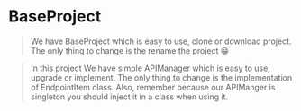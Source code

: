 # BaseProject

> We have BaseProject which is easy to use, clone or download project. The only thing to change is the rename the project 😁 

> In this project We have simple APIManager which is easy to use, upgrade or implement. The only thing to change is the implementation of EndpointItem class. Also, remember because our APIManger is singleton you should inject it in a class when using it.
